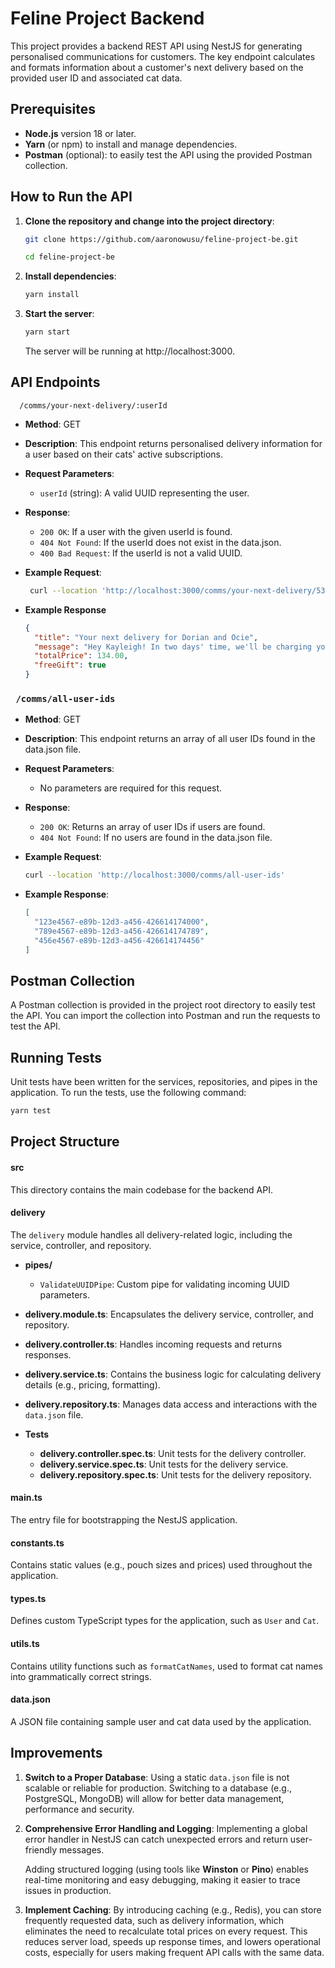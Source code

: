 # Feline Project Backend

This project provides a backend REST API using NestJS for generating personalised communications for customers. The key endpoint calculates and formats information about a customer's next delivery based on the provided user ID and associated cat data.

## Prerequisites

- **Node.js** version 18 or later.
- **Yarn** (or npm) to install and manage dependencies.
- **Postman** (optional): to easily test the API using the provided Postman collection.

## How to Run the API

1. **Clone the repository and change into the project directory**:

   ```bash
   git clone https://github.com/aaronowusu/feline-project-be.git

   cd feline-project-be
   ```

2. **Install dependencies**:

   ```bash
   yarn install
   ```

3. **Start the server**:
   ```bash
   yarn start
   ```
   The server will be running at http://localhost:3000.

## API Endpoints

`  /comms/your-next-delivery/:userId`

  - **Method**: GET

  - **Description**: This endpoint returns personalised delivery information for a user based on their cats' active subscriptions.

  - **Request Parameters**:
    - `userId` (string): A valid UUID representing the user.
  - **Response**:

    - `200 OK`: If a user with the given userId is found.
    - `404 Not Found`: If the userId does not exist in the data.json.
    - `400 Bad Request`: If the userId is not a valid UUID.

  - **Example Request**:

    ```bash
     curl --location 'http://localhost:3000/comms/your-next-delivery/53a7c4d2-e933-49d8-baac-c1d331b1cfbe'
    ```

  - **Example Response**
    ```json
    {
      "title": "Your next delivery for Dorian and Ocie",
      "message": "Hey Kayleigh! In two days' time, we'll be charging you for your next order for Dorian and Ocie's fresh food.",
      "totalPrice": 134.00,
      "freeGift": true
    }
    ```

  ### ` /comms/all-user-ids`

   - **Method**: GET

  - **Description**: This endpoint returns an array of all user IDs found in the data.json file.

  - **Request Parameters**: 
    - No parameters are required for this request.

  - **Response**:
    - `200 OK`: Returns an array of user IDs if users are found.
    - `404 Not Found`: If no users are found in the data.json file.
  
  - **Example Request**:

    ```bash
    curl --location 'http://localhost:3000/comms/all-user-ids'
    ```

  - **Example Response**:

    ```json
    [
      "123e4567-e89b-12d3-a456-426614174000",
      "789e4567-e89b-12d3-a456-426614174789",
      "456e4567-e89b-12d3-a456-426614174456"
    ]
    ```


## Postman Collection

A Postman collection is provided in the project root directory to easily test the API. You can import the collection into Postman and run the requests to test the API.

## Running Tests
Unit tests have been written for the services, repositories, and pipes in the application. To run the tests, use the following command:

```bash
yarn test
```


## Project Structure

#### **src**
This directory contains the main codebase for the backend API.

#### **delivery**
The `delivery` module handles all delivery-related logic, including the service, controller, and repository.

- **pipes/**
  - `ValidateUUIDPipe`: Custom pipe for validating incoming UUID parameters.
  
- **delivery.module.ts**: Encapsulates the delivery service, controller, and repository.
  
- **delivery.controller.ts**: Handles incoming requests and returns responses.
  
- **delivery.service.ts**: Contains the business logic for calculating delivery details (e.g., pricing, formatting).
  
- **delivery.repository.ts**: Manages data access and interactions with the `data.json` file.
  
- **Tests**
  - **delivery.controller.spec.ts**: Unit tests for the delivery controller.
  - **delivery.service.spec.ts**: Unit tests for the delivery service.
  - **delivery.repository.spec.ts**: Unit tests for the delivery repository.

#### **main.ts**
The entry file for bootstrapping the NestJS application.

#### **constants.ts**
Contains static values (e.g., pouch sizes and prices) used throughout the application.

#### **types.ts**
Defines custom TypeScript types for the application, such as `User` and `Cat`.

#### **utils.ts**
Contains utility functions such as `formatCatNames`, used to format cat names into grammatically correct strings.

#### **data.json**
A JSON file containing sample user and cat data used by the application.


## Improvements

1. **Switch to a Proper Database**:
   Using a static `data.json` file is not scalable or reliable for production. Switching to a database (e.g., PostgreSQL, MongoDB) will allow for better data management, performance and security.

2. **Comprehensive Error Handling and Logging**:
   Implementing a global error handler in NestJS can catch unexpected errors and return user-friendly messages. 
   
   Adding structured logging (using tools like **Winston** or **Pino**) enables real-time monitoring and easy debugging, making it easier to trace issues in production.

3. **Implement Caching**:
   By introducing caching (e.g., Redis), you can store frequently requested data, such as delivery information, which eliminates the need to recalculate total prices on every request. This reduces server load, speeds up response times, and lowers operational costs, especially for users making frequent API calls with the same data.
